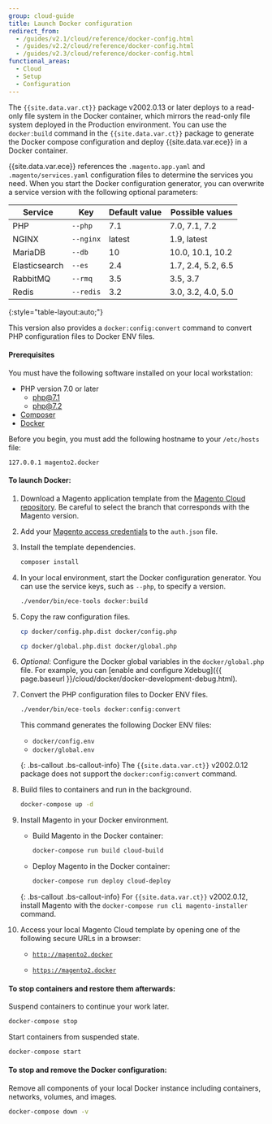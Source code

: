 ```yaml
---
group: cloud-guide
title: Launch Docker configuration
redirect_from:
  - /guides/v2.1/cloud/reference/docker-config.html
  - /guides/v2.2/cloud/reference/docker-config.html
  - /guides/v2.3/cloud/reference/docker-config.html
functional_areas:
  - Cloud
  - Setup
  - Configuration
---
```


The `{{site.data.var.ct}}` package v2002.0.13 or later deploys to a read-only file system in the Docker container, which mirrors the read-only file system deployed in the Production environment. You can use the `docker:build` command in the `{{site.data.var.ct}}` package to generate the Docker compose configuration and deploy {{site.data.var.ece}} in a Docker container. 

{{site.data.var.ece}} references the `.magento.app.yaml` and `.magento/services.yaml` configuration files to determine the services you need. When you start the Docker configuration generator, you can overwrite a service version with the following optional parameters:

| Service       | Key        | Default value | Possible values
| ------------- | ---------- | ------------- | ----------------
| PHP           | `--php`    | 7.1           | 7.0, 7.1, 7.2
| NGINX         | `--nginx`  | latest        | 1.9, latest
| MariaDB       | `--db`     | 10            | 10.0, 10.1, 10.2
| Elasticsearch | `--es`     | 2.4           | 1.7, 2.4, 5.2, 6.5
| RabbitMQ      | `--rmq`    | 3.5           | 3.5, 3.7
| Redis         | `--redis`  | 3.2           | 3.0, 3.2, 4.0, 5.0
{:style="table-layout:auto;"}

This version also provides a `docker:config:convert` command to convert PHP configuration files to Docker ENV files.

#### Prerequisites

You must have the following software installed on your local workstation:

-  PHP version 7.0 or later
    -  [php@7.1](https://formulae.brew.sh/formula/php@7.1)
    -  [php@7.2](https://formulae.brew.sh/formula/php@7.2)
-  [Composer](https://getcomposer.org)
-  [Docker](https://www.docker.com/get-started)

Before you begin, you must add the following hostname to your `/etc/hosts` file:

```
127.0.0.1 magento2.docker
```

#### To launch Docker:

1.  Download a Magento application template from the [Magento Cloud repository](https://github.com/magento/magento-cloud). Be careful to select the branch that corresponds with the Magento version.

1.  Add your [Magento access credentials]({{page.baseurl}}/install-gde/prereq/connect-auth.html) to the `auth.json` file.

1.  Install the template dependencies.

    ```bash
    composer install
    ```

1.  In your local environment, start the Docker configuration generator. You can use the service keys, such as `--php`, to specify a version.

    ```bash
    ./vendor/bin/ece-tools docker:build
    ```

1.  Copy the raw configuration files.

    ```bash
    cp docker/config.php.dist docker/config.php
    ```

    ```bash
    cp docker/global.php.dist docker/global.php
    ```

1.  _Optional_: Configure the Docker global variables in the `docker/global.php` file. For example, you can [enable and configure Xdebug]({{ page.baseurl }}/cloud/docker/docker-development-debug.html).

1. Convert the PHP configuration files to Docker ENV files.

    ```bash
    ./vendor/bin/ece-tools docker:config:convert
    ```
    This command generates the following Docker ENV files:

    * `docker/config.env`
    * `docker/global.env`

    {: .bs-callout .bs-callout-info}
    The `{{site.data.var.ct}}` v2002.0.12 package does not support the `docker:config:convert` command.

1.  Build files to containers and run in the background.

    ```bash
    docker-compose up -d
    ```

1. Install Magento in your Docker environment.

    - Build Magento in the Docker container:

        ```bash
        docker-compose run build cloud-build
        ```

    - Deploy Magento in the Docker container:

        ```bash
        docker-compose run deploy cloud-deploy
        ```

    {: .bs-callout .bs-callout-info}
    For `{{site.data.var.ct}}` v2002.0.12, install Magento with the `docker-compose run cli magento-installer` command.

1.  Access your local Magento Cloud template by opening one of the following secure URLs in a browser:

    -  [`http://magento2.docker`](http://magento2.docker)

    -  [`https://magento2.docker`](https://magento2.docker)

#### To stop containers and restore them afterwards:

Suspend containers to continue your work later.

```bash
docker-compose stop
```

Start containers from suspended state.

```bash
docker-compose start
```

#### To stop and remove the Docker configuration:

Remove all components of your local Docker instance including containers, networks, volumes, and images.

```bash
docker-compose down -v
```
